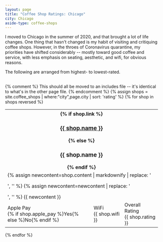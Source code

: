 ```yaml
---
layout: page
title: "Coffee Shop Ratings: Chicago"
city: Chicago
aside-type: coffee-shops
---
```


I moved to Chicago in the summer of 2020, and that brought a lot of life changes.
One thing that hasn't changed is my habit of visiting and critiquing coffee shops.
However, in the throes of Coronavirus quarantine, my priorities have shifted considerably -- mostly toward good coffee and service, with less emphasis on seating, aesthetic, and wifi, for obvious reasons.

The following are arranged from highest- to lowest-rated.
<br><br>

{% comment %}
  This should all be moved to an includes file -- it's identical
  to what's in the other page file.
{% endcomment %}
{% assign shops = site.coffee_shops | where:"city",page.city | sort: 'rating' %}
{% for shop in shops reversed %}
<div class="coffee-shop" id="{{ shop.name | slugify }}">
<table>
<tr>
<th colspan="3">
    {% if shop.link %}
        <h3><b><a href="{{ shop.link }}">{{ shop.name }}</a></b></h3>
    {% else %}
        <h3>{{ shop.name }}</h3>
    {% endif %}
</th>
</tr><tr>
<td colspan="3" class="coffee-shop-desc">
    <!--The content comes in with <p> tags that mess up formatting. Remove-->
    {% assign newcontent=shop.content | markdownify | replace: '<p>', '' %}
    {% assign newcontent=newcontent | replace: '</p>', '' %}
    {{ newcontent }}
</td>
</tr><tr>
<td class="coffee-shop-attr">
  <span class="coffee-shop-attr-name">
    Apple Pay
  </span>
  <br>
  <span class="coffee-shop-attr-value">
    {% if shop.apple_pay %}Yes{% else %}No{% endif %}
  </span>
</td>
<td class="coffee-shop-attr">
  <span class="coffee-shop-attr-name">
    WiFi
  </span>
  <br>
  <span class="coffee-shop-attr-value">
    {{ shop.wifi }}
  </span>
</td>
<td class="coffee-shop-attr">
  <span class="coffee-shop-attr-name">
    Overall Rating
  </span>
  <br>
  <span class="coffee-shop-attr-value">
    {{ shop.rating }}
  </span>
</td>
</tr>
</table>
</div>
{% endfor %}
<br>
